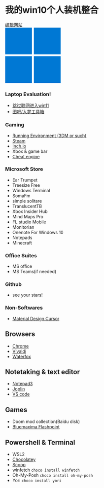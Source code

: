 # 我的win10个人装机整合

[编辑网站](https://pandao.github.io/editor.md/index.html)  
![](https://github.com/ibin7777/MyStarterPackageWin10/blob/main/Windows%2011%20Icon_180x180.png?raw=true)

### Laptop Evaluation!

- [跳过联网进入win11](https://www.bilibili.com/video/BV17P4y1u7N3)
- [图吧/入梦工具箱](https://www.bilibili.com/video/BV1TT4y127ee)

### Gaming

- [Running Environment (3DM or such)](https://dl.3dmgame.com/patch/89066.html)
- [Steam](https://store.steampowered.com/about/)
- [Inch.io](https://itch.io/app)
- Xbox & game bar
- [Cheat engine](https://www.cheatengine.org/downloads.php)

### Microsoft Store

- Ear Trumpet
- Treesize Free
- Windows Terminal
- SomaFm
- simple solitare
- TranslucentTB
- Xbox Insider Hub
- Mind Maps Pro
- FL studio Mobile
- Monitorian
- Onenote For Windows 10
- Notepads
- Minecraft

### Office Suites

- MS office
- MS Teams(if needed)

### Github

- see your stars!

### Non-Softwares

- [Material Design Cursor](https://www.deviantart.com/rosea92/art/Material-Design-Cursors-Dark-756850032)

## Browsers

- [Chrome](https://www.google.com/chrome/)
- [Vivaldi](https://vivaldi.com/zh-hans/download/)
- [Waterfox](https://www.waterfox.net/)

## Notetaking & text editor

- [Notepad3](https://github.com/rizonesoft/Notepad3/releases)
- [Joplin](https://joplinapp.org/)
- [VS code](https://code.visualstudio.com/download)

## Games

- Doom mod collection(Baidu disk)
- [Bluemaxima Flashpoint](https://bluemaxima.org/flashpoint/)

## Powershell & Terminal

- WSL2
- [Chocolatey](https://chocolatey.org/install)
- [Scoop](https://scoop.sh/)
- winfetch `choco install winfetch`
- Oh-My-Posh `choco install oh-my-posh`
- Yori `choco install yori`
